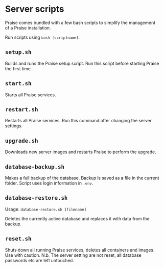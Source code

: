 # Server scripts

Praise comes bundled with a few bash scripts to simplify the management of a Praise installation.

Run scripts using `bash [scriptname]`.

## `setup.sh`

Builds and runs the Praise setup script. Run this script before starting Praise the first time.

## `start.sh`

Starts all Praise services.

## `restart.sh`

Restarts all Praise services. Run this command after changing the server settings.

## `upgrade.sh`

Downloads new server images and restarts Praise to perform the upgrade.

## `database-backup.sh`

Makes a full backup of the database. Backup is saved as a file in the current folder. Script uses login information in `.env`.

## `database-restore.sh`

Usage: `database-restore.sh [filename]`

Deletes the currently active database and replaces it with data from the backup.

## `reset.sh`

Shuts down all running Praise services, deletes all containers and images. Use with caution. N.b. The server setting are not reset, all database passwords etc are left untouched.
